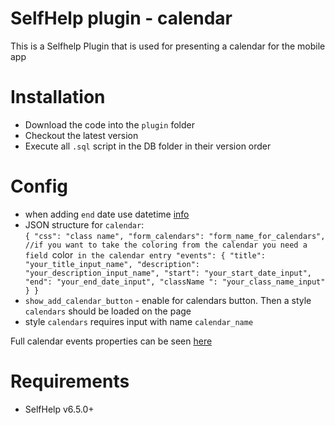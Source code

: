 # SelfHelp plugin - calendar

This is a Selfhelp Plugin that is used for presenting a calendar for the mobile app

# Installation

 - Download the code into the `plugin` folder
 - Checkout the latest version 
 - Execute all `.sql` script in the DB folder in their version order

# Config
 - when adding `end` date use datetime [info](https://fullcalendar.io/docs/event-object)
 - JSON structure for `calendar`:  
 `{
    "css": "class name",
    "form_calendars": "form_name_for_calendars", //if you want to take the coloring from the calendar you need a field `color` in the calendar entry
    "events": {
        "title": "your_title_input_name",
        "description": "your_description_input_name",
        "start": "your_start_date_input",
        "end": "your_end_date_input",
        "className ": "your_class_name_input"
    }
 }`
 - `show_add_calendar_button` - enable for calendars button. Then a style `calendars` should be loaded on the page
 - style `calendars` requires input with name `calendar_name`


 Full calendar events properties can be seen [here](https://fullcalendar.io/docs/event-object)

# Requirements

 - SelfHelp v6.5.0+
